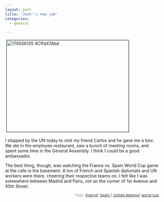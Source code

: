 ```yaml
---
layout: post
title: 'Josh''s new job'
categories:
  - general

---
```


<a href="http://static.flickr.com/46/176556135_4cffd47abd.jpg"><img width="400" vspace="4" hspace="4" height="300" border="1" alt="176556135 4Cffd47Abd" src="http://www.levjoy.com/blog/wp-content/uploads/2006/06/176556135_4cffd47abd-tm1.jpg" /></a>

I stopped by the UN today to visit my friend Carlos and he gave me a tour.  We ate in the employee restaurant, saw a bunch of meeting rooms, and spent some time in the General Assembly.  I think I could be a good ambassador.

The best thing, though, was watching the France vs. Spain World Cup game at the cafe in the basement.  A ton of French and Spanish diplomats and UN workers were there, cheering their respective teams on.  I felt like I was somewhere between Madrid and Paris, not on the corner of 1st Avenue and 45th Street.

<!-- technorati tags start -->
<p style="text-align:right;font-size:11px;letter-spacing:.05em;color:#808979;">Tags: <a rel="tag" href="http://www.technorati.com/tag/France">France</a><strong>|</strong> <a rel="tag" href="http://www.technorati.com/tag/Spain">Spain </a><strong>|</strong> <a rel="tag" href="http://www.technorati.com/tag/United%20Nations">United Nations</a><strong>|</strong> <a rel="tag" href="http://www.technorati.com/tag/world%20cup">world cup</a></p>
<!-- technorati tags end -->
